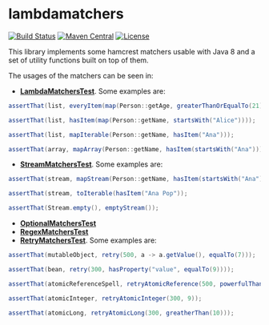 # lambdamatchers
[![Build Status][build-status-svg]][build-status-link]
[![Maven Central][maven-tasks-svg]][maven-tasks-link]
[![License][license-svg]][license-link]

This library implements some hamcrest matchers usable with Java 8 and a set of utility functions built on top of them.

The usages of the matchers can be seen in:
* **[LambdaMatchersTest](https://github.com/csoroiu/lambdamatchers/blob/master/src/test/java/ro/derbederos/hamcrest/LambdaMatchersTest.java)**. Some examples are:
```java
assertThat(list, everyItem(map(Person::getAge, greaterThanOrEqualTo(21))));

assertThat(list, hasItem(map(Person::getName, startsWith("Alice"))));

assertThat(list, mapIterable(Person::getName, hasItem("Ana")));

assertThat(array, mapArray(Person::getName, hasItem(startsWith("Ana"))));
```
* **[StreamMatchersTest](https://github.com/csoroiu/lambdamatchers/blob/master/src/test/java/ro/derbederos/hamcrest/StreamMatchersTest.java)**. Some examples are:
```java
assertThat(stream, mapStream(Person::getName, hasItem(startsWith("Ana"))));

assertThat(stream, toIterable(hasItem("Ana Pop"));

assertThat(Stream.empty(), emptyStream());
```
* **[OptionalMatchersTest](https://github.com/csoroiu/lambdamatchers/blob/master/src/test/java/ro/derbederos/hamcrest/OptionalMatchersTest.java)**
* **[RegexMatchersTest](https://github.com/csoroiu/lambdamatchers/blob/master/src/test/java/ro/derbederos/hamcrest/RegexMatchersTest.java)**
* **[RetryMatchersTest](https://github.com/csoroiu/lambdamatchers/blob/master/src/test/java/ro/derbederos/hamcrest/RetryMatchersTest.java)**. Some examples are:
```java
assertThat(mutableObject, retry(500, a -> a.getValue(), equalTo(7)));

assertThat(bean, retry(300, hasProperty("value", equalTo(9))));

assertThat(atomicReferenceSpell, retryAtomicReference(500, powerfulThan("Expecto Patronum")));

assertThat(atomicInteger, retryAtomicInteger(300, 9));

assertThat(atomicLong, retryAtomicLong(300, greatherThan(10)));
```

[build-status-svg]: https://travis-ci.org/csoroiu/lambdamatchers.svg?branch=master
[build-status-link]: https://travis-ci.org/csoroiu/lambdamatchers
[license-svg]: https://img.shields.io/badge/license-Apache2-blue.svg
[license-link]: https://raw.githubusercontent.com/csoroiu/lambdamatchers/master/LICENSE
[maven-tasks-svg]: https://img.shields.io/maven-central/v/ro.derbederos.hamcrest/lambdamatchers.svg
[maven-tasks-link]: https://maven-badges.herokuapp.com/maven-central/ro.derbederos.hamcrest/lambdamatchers
